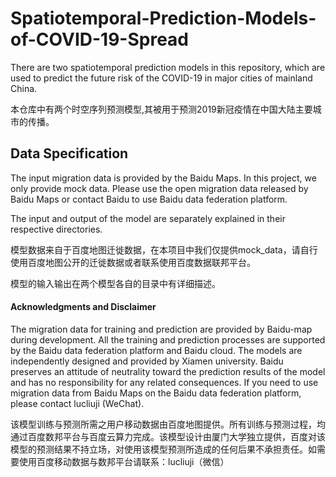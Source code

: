 # Spatiotemporal-Prediction-Models-of-COVID-19-Spread

There are two spatiotemporal prediction models in this repository, which are used to predict the future risk of the COVID-19 in major cities of mainland China.

本仓库中有两个时空序列预测模型,其被用于预测2019新冠疫情在中国大陆主要城市的传播。

## Data Specification

The input migration data is provided by the Baidu Maps. In this project, we only provide mock data. Please use the open migration data released by Baidu Maps or contact Baidu to use Baidu data federation platform.

The input and output of the model are separately explained in their respective directories.

模型数据来自于百度地图迁徙数据，在本项目中我们仅提供mock_data，请自行使用百度地图公开的迁徙数据或者联系使用百度数据联邦平台。

模型的输入输出在两个模型各自的目录中有详细描述。


#### Acknowledgments and Disclaimer

The migration data for training and prediction are provided by Baidu-map during development. All the training and prediction processes are supported by the Baidu data federation platform and Baidu cloud. The models are independently designed and provided by Xiamen university. Baidu preserves an attitude of neutrality toward the prediction results of the model and has no responsibility for any related consequences. If you need to use migration data from Baidu Maps on the Baidu data federation platform, please contact lucliuji (WeChat).

该模型训练与预测所需之用户移动数据由百度地图提供。所有训练与预测过程，均通过百度数邦平台与百度云算力完成。该模型设计由厦门大学独立提供，百度对该模型的预测结果不持立场，对使用该模型预测所造成的任何后果不承担责任。如需要使用百度移动数据与数邦平台请联系：lucliuji（微信）


